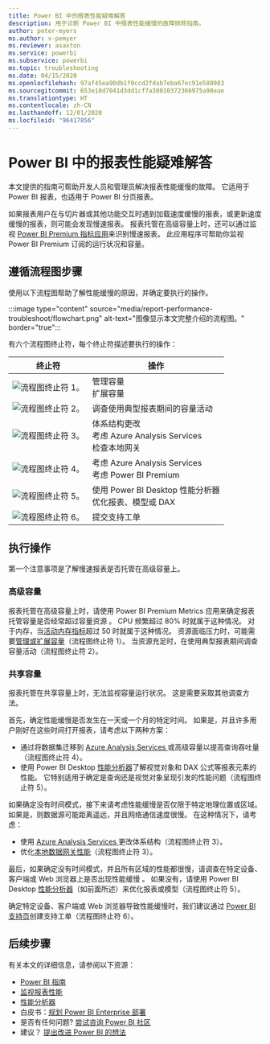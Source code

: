 ```yaml
---
title: Power BI 中的报表性能疑难解答
description: 用于诊断 Power BI 中报表性能缓慢的故障排除指南。
author: peter-myers
ms.author: v-pemyer
ms.reviewer: asaxton
ms.service: powerbi
ms.subservice: powerbi
ms.topic: troubleshooting
ms.date: 04/15/2020
ms.openlocfilehash: 97af45ea90db1f0ccd2fdab7eba67ec91e580983
ms.sourcegitcommit: 653e18d7041d3dd1cf7a38010372366975a98eae
ms.translationtype: HT
ms.contentlocale: zh-CN
ms.lasthandoff: 12/01/2020
ms.locfileid: "96417856"
---
```

# <a name="troubleshoot-report-performance-in-power-bi"></a>Power BI 中的报表性能疑难解答

本文提供的指南可帮助开发人员和管理员解决报表性能缓慢的故障。 它适用于 Power BI 报表，也适用于 Power BI 分页报表。

如果报表用户在与切片器或其他功能交互时遇到加载速度缓慢的报表，或更新速度缓慢的报表，则可能会发现慢速报表。 报表托管在高级容量上时，还可以通过监视 [Power BI Premium 指标应用](../admin/service-admin-premium-monitor-capacity.md)来识别慢速报表。 此应用程序可帮助你监视 Power BI Premium 订阅的运行状况和容量。

## <a name="follow-flowchart-steps"></a>遵循流程图步骤

使用以下流程图帮助了解性能缓慢的原因，并确定要执行的操作。

:::image type="content" source="media/report-performance-troubleshoot/flowchart.png" alt-text="图像显示本文完整介绍的流程图。" border="true":::

有六个流程图终止符，每个终止符描述要执行的操作：

|终止符|操作|
|---------|---------|
|![流程图终止符 1。](media/common/icon-01-red-30x30.png)|管理容量<br />扩展容量 |
|![流程图终止符 2。](media/common/icon-02-red-30x30.png)|调查使用典型报表期间的容量活动|
|![流程图终止符 3。](media/common/icon-03-red-30x30.png)|体系结构更改<br />考虑 Azure Analysis Services<br />检查本地网关|
|![流程图终止符 4。](media/common/icon-04-red-30x30.png)|考虑 Azure Analysis Services<br />考虑 Power BI Premium|
|![流程图终止符 5。](media/common/icon-05-red-30x30.png)|使用 Power BI Desktop 性能分析器<br />优化报表、模型或 DAX|
|![流程图终止符 6。](media/common/icon-06-red-30x30.png)|提交支持工单|

## <a name="take-action"></a>执行操作

第一个注意事项是了解慢速报表是否托管在高级容量上。

### <a name="premium-capacity"></a>高级容量

报表托管在高级容量上时，请使用 Power BI Premium Metrics 应用来确定报表托管容量是否经常超过容量资源  。 CPU 频繁超过 80% 时就属于这种情况。 对于内存，当[活动内存指标](../admin/service-premium-metrics-app.md#the-active-memory-metric)超过 50 时就属于这种情况。 资源面临压力时，可能需要[管理或扩展容量](../admin/service-admin-premium-manage.md)（流程图终止符 1）。 当资源充足时，在使用典型报表期间调查容量活动（流程图终止符 2）。

### <a name="shared-capacity"></a>共享容量

报表托管在共享容量上时，无法监视容量运行状况。 这是需要采取其他调查方法。

首先，确定性能缓慢是否发生在一天或一个月的特定时间。 如果是，并且许多用户刚好在这些时间打开报表，请考虑以下两种方案：

- 通过将数据集迁移到 [Azure Analysis Services ](/azure/analysis-services/analysis-services-overview)或高级容量以提高查询吞吐量（流程图终止符 4）。
- 使用 Power BI Desktop [性能分析器](../create-reports/desktop-performance-analyzer.md)了解视觉对象和 DAX 公式等报表元素的性能。 它特别适用于确定是查询还是视觉对象呈现引发的性能问题（流程图终止符 5）。

如果确定没有时间模式，接下来请考虑性能缓慢是否仅限于特定地理位置或区域。 如果是，则数据源可能距离遥远，并且网络通信速度很慢。 在这种情况下，请考虑：

- 使用 [Azure Analysis Services ](/azure/analysis-services/analysis-services-overview)更改体系结构（流程图终止符 3）。
- 优化[本地数据网关性能](/data-integration/gateway/service-gateway-performance)（流程图终止符 3）。

最后，如果确定没有时间模式，并且所有区域的性能都很慢，请调查在特定设备、客户端或 Web 浏览器上是否出现性能缓慢  。 如果没有，请使用 Power BI Desktop [性能分析器](../create-reports/desktop-performance-analyzer.md)（如前面所述）来优化报表或模型（流程图终止符 5）。

确定特定设备、客户端或 Web 浏览器导致性能缓慢时，我们建议通过 [Power BI 支持页](https://powerbi.microsoft.com/support/)创建支持工单（流程图终止符 6）。

## <a name="next-steps"></a>后续步骤

有关本文的详细信息，请参阅以下资源：

- [Power BI 指南](index.yml)
- [监视报表性能](monitor-report-performance.md)
- [性能分析器](../create-reports/desktop-performance-analyzer.md)
- 白皮书：[规划 Power BI Enterprise 部署](https://go.microsoft.com/fwlink/?linkid=2057861)
- 是否有任何问题? [尝试咨询 Power BI 社区](https://community.powerbi.com/)
- 建议？ [提出改进 Power BI 的想法](https://ideas.powerbi.com/)
